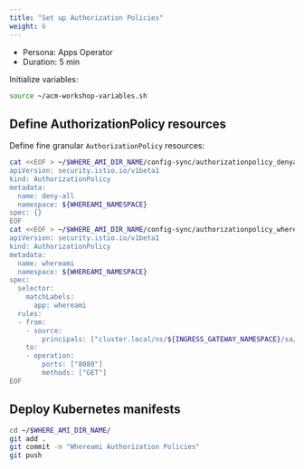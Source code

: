 ```yaml
---
title: "Set up Authorization Policies"
weight: 6
---
```

- Persona: Apps Operator
- Duration: 5 min

Initialize variables:
```Bash
source ~/acm-workshop-variables.sh
```

## Define AuthorizationPolicy resources

Define fine granular `AuthorizationPolicy` resources:
```Bash
cat <<EOF > ~/$WHERE_AMI_DIR_NAME/config-sync/authorizationpolicy_denyall.yaml
apiVersion: security.istio.io/v1beta1
kind: AuthorizationPolicy
metadata:
  name: deny-all
  namespace: ${WHEREAMI_NAMESPACE}
spec: {}
EOF
cat <<EOF > ~/$WHERE_AMI_DIR_NAME/config-sync/authorizationpolicy_whereami.yaml
apiVersion: security.istio.io/v1beta1
kind: AuthorizationPolicy
metadata:
  name: whereami
  namespace: ${WHEREAMI_NAMESPACE}
spec:
  selector:
    matchLabels:
      app: whereami
  rules:
  - from:
    - source:
        principals: ["cluster.local/ns/${INGRESS_GATEWAY_NAMESPACE}/sa/${INGRESS_GATEWAY_NAME}"]
    to:
    - operation:
        ports: ["8080"]
        methods: ["GET"]
EOF
```

## Deploy Kubernetes manifests

```Bash
cd ~/$WHERE_AMI_DIR_NAME/
git add .
git commit -m "Whereami Authorization Policies"
git push
```